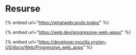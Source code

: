 # Resurse

{% embed url="https://whatwebcando.today/" %}

{% embed url="https://web.dev/progressive-web-apps/" %}

{% embed url="https://developer.mozilla.org/en-US/docs/Web/Progressive_web_apps" %}

